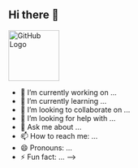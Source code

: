 ## Hi there 👋

<img src="https://github.githubassets.com/images/modules/logos_page/GitHub-Mark.png" alt="GitHub Logo" width="100" height="100">

- 🔭 I’m currently working on ...
- 🌱 I’m currently learning ...
- 👯 I’m looking to collaborate on ...
- 🤔 I’m looking for help with ...
- 💬 Ask me about ...
- 📫 How to reach me: ...
- 😄 Pronouns: ...
- ⚡ Fun fact: ...
-->
